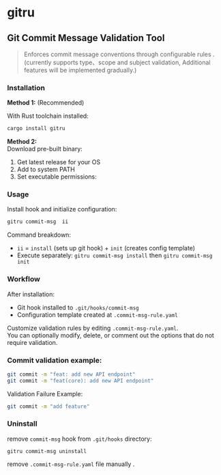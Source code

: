 # gitru

## Git Commit Message Validation Tool

> Enforces commit message conventions through configurable rules .  
(currently supports type、scope and subject validation, Additional features will be implemented gradually.)

### Installation

**Method 1:** (Recommended)

With Rust toolchain installed:

```bash
cargo install gitru
```

**Method 2:**  
Download pre-built binary:

1. Get latest release for your OS
2. Add to system PATH
3. Set executable permissions:

### Usage

Install hook and initialize configuration:

```bash
gitru commit-msg  ii
```

Command breakdown:

* `ii` = `install` (sets up git hook) + `init` (creates config template)
* Execute separately: `gitru commit-msg install` then `gitru commit-msg init`

### Workflow

After installation:

* Git hook installed to `.git/hooks/commit-msg `
* Configuration template created at `.commit-msg-rule.yaml`

Customize validation rules by editing `.commit-msg-rule.yaml`.  
You can optionally modify, delete, or comment out the options that do not require validation.

### Commit validation example:

```bash
git commit -m "feat: add new API endpoint"
git commit -m "feat(core): add new API endpoint"
```

Validation Failure Example:

```bash
git commit -m "add feature"
```

### Uninstall

remove `commit-msg` hook from `.git/hooks` directory: 

```shell
gitru commit-msg uninstall
```

remove `.commit-msg-rule.yaml` file manually .
